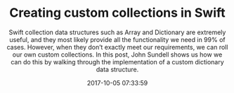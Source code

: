 ---
title: "Creating custom collections in Swift"
subtitle: "Swift collection data structures such as Array and Dictionary are extremely useful, and they most likely provide all the functionality we need in 99% of cases. However, when they don’t exactly meet our requirements, we can roll our own custom collections. In this post, John Sundell shows us how we can do this by walking through the implementation of a custom dictionary data structure."
tags: ["collection"]
link: "https://www.swiftbysundell.com/posts/creating-custom-collections-in-swift"
date: "2017-10-05 07:33:59"
---